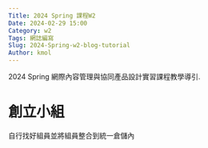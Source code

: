 ```yaml
---
Title: 2024 Spring 課程W2
Date: 2024-02-29 15:00
Category: w2
Tags: 網誌編寫
Slug: 2024-Spring-w2-blog-tutorial
Author: kmol
---
```


2024 Spring 網際內容管理與協同產品設計實習課程教學導引.

<!-- PELICAN_END_SUMMARY -->

# 創立小組
自行找好組員並將組員整合到統一倉儲內